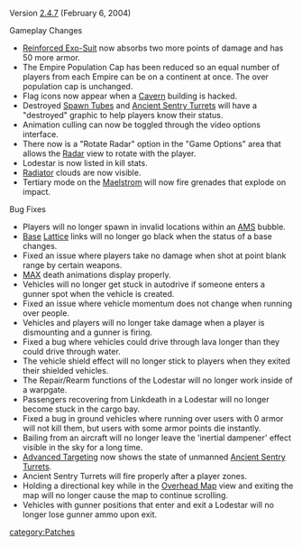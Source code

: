 Version [2.4.7](2.4.7 "wikilink") (February 6, 2004)

Gameplay Changes

-   [Reinforced Exo-Suit](Reinforced_Exo-Suit "wikilink") now absorbs
    two more points of damage and has 50 more armor.
-   The Empire Population Cap has been reduced so an equal number of
    players from each Empire can be on a continent at once. The over
    population cap is unchanged.
-   Flag icons now appear when a [Cavern](Cavern "wikilink") building is
    hacked.
-   Destroyed [Spawn Tubes](Spawn_Tube "wikilink") and [Ancient Sentry
    Turrets](Ancient_Sentry_Turret "wikilink") will have a "destroyed"
    graphic to help players know their status.
-   Animation culling can now be toggled through the video options
    interface.
-   There now is a "Rotate Radar" option in the "Game Options" area that
    allows the [Radar](Radar "wikilink") view to rotate with the player.
-   Lodestar is now listed in kill stats.
-   [Radiator](Radiator "wikilink") clouds are now visible.
-   Tertiary mode on the [Maelstrom](Maelstrom "wikilink") will now fire
    grenades that explode on impact.

Bug Fixes

-   Players will no longer spawn in invalid locations within an
    [AMS](AMS "wikilink") bubble.
-   [Base](Base "wikilink") [Lattice](Lattice "wikilink") links will no
    longer go black when the status of a base changes.
-   Fixed an issue where players take no damage when shot at point blank
    range by certain weapons.
-   [MAX](MAX "wikilink") death animations display properly.
-   Vehicles will no longer get stuck in autodrive if someone enters a
    gunner spot when the vehicle is created.
-   Fixed an issue where vehicle momentum does not change when running
    over people.
-   Vehicles and players will no longer take damage when a player is
    dismounting and a gunner is firing.
-   Fixed a bug where vehicles could drive through lava longer than they
    could drive through water.
-   The vehicle shield effect will no longer stick to players when they
    exited their shielded vehicles.
-   The Repair/Rearm functions of the Lodestar will no longer work
    inside of a warpgate.
-   Passengers recovering from Linkdeath in a Lodestar will no longer
    become stuck in the cargo bay.
-   Fixed a bug in ground vehicles where running over users with 0 armor
    will not kill them, but users with some armor points die instantly.
-   Bailing from an aircraft will no longer leave the 'inertial
    dampener' effect visible in the sky for a long time.
-   [Advanced Targeting](Enhanced_Targeting "wikilink") now shows the
    state of unmanned [Ancient Sentry
    Turrets](Ancient_Sentry_Turret "wikilink").
-   Ancient Sentry Turrets will fire properly after a player zones.
-   Holding a directional key while in the [Overhead
    Map](Overhead_Map "wikilink") view and exiting the map will no
    longer cause the map to continue scrolling.
-   Vehicles with gunner positions that enter and exit a Lodestar will
    no longer lose gunner ammo upon exit.

[category:Patches](category:Patches "wikilink")